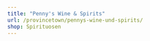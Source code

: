 ```yaml
---
title: "Penny's Wine & Spirits"
url: /provincetown/pennys-wine-und-spirits/
shop: Spirituosen
---
```


